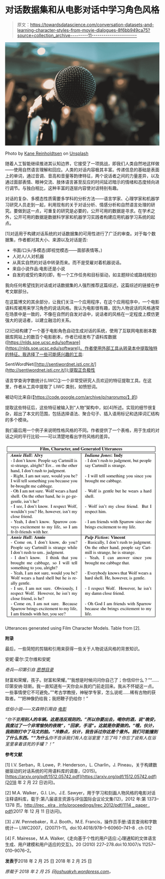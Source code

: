 # 对话数据集和从电影对话中学习角色风格

> 原文：<https://towardsdatascience.com/conversation-datasets-and-learning-character-styles-from-movie-dialogues-8f6bb949ca75?source=collection_archive---------11----------------------->

![](img/13410f1487e383465b366effeb5d7422.png)

Photo by [Kane Reinholdtsen](https://unsplash.com/@kanereinholdtsen?utm_source=medium&utm_medium=referral) on [Unsplash](https://unsplash.com?utm_source=medium&utm_medium=referral)

随着人工智能继续推进其认知边界，它接受了一项挑战，即我们人类自然地这样做——使用自然语言理解和回应。人类的对话内容极其丰富。传递信息的基础是表面上的单词，通过音调、音高和音量等韵律特征，两个说话者之间的力量差异，以及通过面部表情、眼神交流、肢体语言甚至反应的时间延迟暗示的情绪和态度倾向进行调节。与独白相比，这种丰富的逐层内容使对话特别有趣。

对话的复杂、多模态性质需要多学科的分析方法——语言学家、心理学家和机器学习研究人员走到一起，利用现有的关于对话分析、情感分析和自然语言处理的研究。要做到这一点，可重复的研究是必要的，公开可用的数据是寻求。在学术之外，公开可用的数据是数据科学家和机器学习实践者构建应用机器学习系统的起点。

[1]对适用于构建对话系统的对话数据集的可用性进行了广泛的审查。对于每个数据集，作者都对其大小、来源以及对话是否:

*   书面/口头/多模态(即视觉模态——面部表情等。)
*   人对人/人对机器
*   从真实自然的对话中转录而来。而不是受雇对着机器说话。
*   来自小说作品:电影还是小说
*   自发的或受约束的(即，有一个工作任务和目标驱动，如主题辩论或路线规划)

我向任何希望找到对话或对话数据集的人强烈推荐这篇综述，这篇综述的链接在参考文献部分。

在这篇博文的其余部分，让我们关注一个应用程序，在这个应用程序中，一个电影语料库被用来学习角色的说话风格。我认为电影很有趣，因为人物说话的风格通常在场景中是一致的，不像在自然的自发对话中，说话者的风格在一定程度上模仿更强大的说话者，以建立融洽的关系。

[2]已经构建了一个基于电影角色自动生成对话的系统，使用了互联网电影剧本数据库网站上的数百个电影剧本，作者已经发布了语料库数据([https://nlds.soe.ucsc.edu/software](https://nlds.soe.ucsc.edu/software))。作者使用外部工具从转录本中提取独特的特征。我选择了一些可能感兴趣的工具:

SentiWordNet([http://sentiwordnet.isti.cnr.it/](http://sentiwordnet.isti.cnr.it/)):提取正负极性

语言学查询字数统计(LIWC)[3](【http://www.liwc.net/tryonline.php】):一个非常受研究人员欢迎的特征提取工具。在这里，作者从工具中提取了 LIWC 类别，如愤怒词。

被动句比来自(【https://code.google.com/archive/p/narorumo/】的)

提取这些特征后，这些特征被输入到“人物”架构中，如[4]所述。实现的细节很复杂，超出了本文的范围，包括选择语法、聚合句子、插入语用标记和选择词汇结构的多个模块。

我们最后用一个例子来说明性格风格的不同。作者提供了一个表格，用于生成的对话之间的平行比较——可以清楚地看出字符风格的差异。

![](img/b184406292bc9ad83ae3c9df8d2d66e4.png)

Utterances generated using Film Character Models. Table from [2].

**附录**

最后，一些简短的剪辑和引用来获得一些关于人物说话风格的背景知识。

安妮·霍尔:艾尔维和安妮

*奇兵—印第引自* [*思想目录*](https://thoughtcatalog.com/oliver-miller/2013/03/50-quotes-from-the-indiana-jones-movies-in-order-of-awesomeness/)

财富和荣耀，孩子。财富和荣耀。”“我想是时候问问你自己了；你信仰什么？”“……印第安纳·琼斯。我一直知道有一天你会从我的门前走回来。我从不怀疑这一点。一些事情使它不可避免。”"考古学教授，神秘学专家，怎么说呢……稀有古物的获取者。"“把神像扔给我；我把鞭子扔给你！”

*低俗小说——文森特引用自* [*电影*](http://www.moviequotedb.com/movies/pulp-fiction/character_1946.html)

*“你不要****用别人的车辆。这是违反规则的。”所以你要出去，喝你的酒，说“晚安，我度过了一个非常愉快的夜晚”，“回家，手淫”。这就是你要做的。“哦，伙计，我刚刚打中了马文的脸。“冷静点，伙计，我告诉过你这是个意外。我们可能撞到了什么东西。”“为什么****你不告诉我们有人在浴室里？忘了吗？你忘了说有人在浴室里拿着该死的手罐？！”*

**参考文献**

[1] I.V. Serban，R. Lowe，P. Henderson，L. Charlin，J. Pineau，关于构建数据驱动的对话系统的可用语料库的调查，(2015)。[https://arxiv.org/pdf/1512.05742.pdf](https://arxiv.org/pdf/1512.05742.pdf)(2018 年 2 月 22 日访问)。

[2] M.A. Walker，G.I. Lin，J.E. Sawyer，用于学习和刻画人物风格的电影对话注释语料库，载于:第八届语言资源与评估国际会议论文集(12)，2012 年:第 1373–1378 页。[http://lrec . elra . info/proceedings/lrec 2012/pdf/1114 _ paper . pdf](http://lrec.elra.info/proceedings/lrec2012/pdf/1114_Paper.pdf)(2017 年 12 月 11 日访问)。

[3] J.W. Pennebaker，R.J. Booth，M.E. Francis，操作员手册:语言查询和字数统计— LIWC2007，(2007)1–11。doi:10.4018/978–1–60960–741–8 . ch 012

[4] F. Mairesse，M.A. Walker,《走向基于个性的用户适应:心理通知的文体语言生成、用户建模和用户适应的交互》。20 (2010) 227–278.doi:10.1007/s 11257–010–9076–2。

**发表于**2018 年 2 月 25 日 2018 年 2 月 25 日

*原载于 2018 年 2 月 25 日*[*joshuakyh.wordpress.com*](https://joshuakyh.wordpress.com/2018/02/25/conversation-datasets-and-learning-character-styles-from-movie-dialogues/)*。*